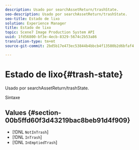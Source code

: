 ```yaml
---
description: Usado por searchAssetReturn/trashState.
seo-description: Usado por searchAssetReturn/trashState.
seo-title: Estado de lixo
solution: Experience Manager
title: Estado de lixo
topic: Scene7 Image Production System API
uuid: 1fd56800-bf3e-4ecb-8329-5674c2b53a86
translation-type: tm+mt
source-git-commit: 2bd5b17e473ec53844b4bbcb4f13580b2d6bfaf4

---
```



# Estado de lixo{#trash-state}

Usado por searchAssetReturn/trashState.

Sintaxe

## Values {#section-00b5ffd60f3d43219bac8beb91d4f909}

* [!DNL `NotInTrash`]
* [!DNL `InTrash`]
* [!DNL `InEmptiedTrash`]

